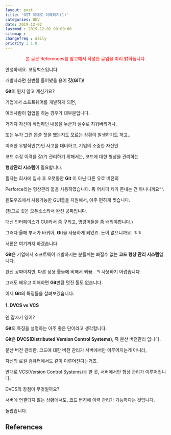 ```yaml
---
layout: post
title: 'GIT 제대로 이해하기(1)'
categories: DEV
date: 2019-12-02
lastmod : 2019-12-02 09:00:00
sitemap :
changefreq : daily
priority : 1.0
---
```


<center><span style="color:red">본 글은 References를 참고해서 작성한 글임을 미리 밝혀둡니다.</center>

안녕하세요. 코딩벅스입니다. 



개발자라면 한번쯤 들어봤을 용어 **깃(GIT)**!

**Git**이 뭔지 알고 계신가요? 



기업에서 소프트웨어를 개발하게 되면, 

여러사람이 협업을 하는 경우가 대부분입니다. 

거기다 자신이 작업하던 내용을 누군가 실수로 지워버리거나, 

또는 누가 그런 몹쓸 짓을 했는지도 모르는 상황이 발생하기도 하고..



이러한 우발적인(?)인 사고를 대비하고, 기업의 소중한 자산인 

코드 수정 이력을 잘(?) 관리하기 위해서는, 코드에 대한 형상을 관리하는 

**형상관리 시스템**이 필요합니다. 



필자는 회사에 입사 후 오랫동안 **Git** 이 아닌 다른 유료 버전의 

Perforce라는 형상관리 툴을 사용하였습니다. 뭐 어차피 제가 돈내는 건 아니니까요^^.

윈도우즈에서 사용가능한 GUI툴을 지원해서, 아주 편하게 썻습니다. 

(참고로 깃은 오픈소스라서 완전 공짜입니다. 

대신 인터페이스가 CUI라서 좀 구리고, 명령어들을 좀 배워야합니다.)

그러다 올해 부서가 바뀌어, **Git**을 사용하게 되었죠. 돈이 없으니까요. ㅎㅎ



서론은 여기까지 하겠습니다. 



**Git**은 기업에서 소프트웨어 개발하시는 분들께는 빠질수 없는 **코드 형상 관리 시스템**입니다. 

완전 공짜이지만, 다른 상용 툴들에 비해서 쬐끔.. ㅋ 사용하기 어렵습니다.

그래도 배우고 이해하면 **Git**만큼 멋진 툴도 없습니다. 



이제 **Git**의 특징들을 살펴보겠습니다. 



#### 1. DVCS vs VCS



왠 갑자기 영어?

**Git**의 특징을 설명하는 아주 좋은 단어라고 생각합니다. 

**Git**은 **DVCS(Distributed Version Control Systems)**, 즉 분산 버전관리 입니다. 

분산 버전 관리란, 코드에 대한 버전 관리가 서버에서만 이루어지는게 아니라, 

자신의 로컬 컴퓨터에서도 같이 이루어진다는거죠. 

반대로 VCS(Version Control Systems)는 한 곳, 서버에서만 형상 관리가 이루어집니다. 



DVCS의 장점이 무엇일까요? 

서버에 연결되지 않는 상황에서도, 코드 변경에 이력 관리가 가능하다는 것입니다. 

놀랍습니다.









## References

[1]: https://medium.com/@nsh235482/git-%EC%8B%A0%EC%9E%85%EA%B0%9C%EB%B0%9C%EC%9E%90%EC%9D%98-git-%EC%82%AC%EC%9A%A9%EA%B8%B0-1-%EA%B8%B0%EB%B3%B8-%EA%B5%AC%EC%A1%B0-%EC%9D%B4%ED%95%B4%ED%95%98%EA%B8%B0-728c64824ebe	"GIT 기본 구조 이해하기"

[2]: http://blog.outsider.ne.kr/865
